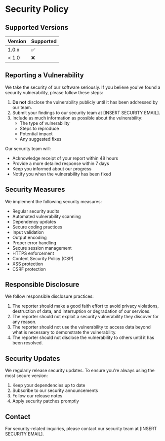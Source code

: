 # Security Policy

## Supported Versions

| Version | Supported          |
| ------- | ------------------ |
| 1.0.x   | :white_check_mark: |
| < 1.0   | :x:                |

## Reporting a Vulnerability

We take the security of our software seriously. If you believe you've found a security vulnerability, please follow these steps:

1. **Do not** disclose the vulnerability publicly until it has been addressed by our team.
2. Submit your findings to our security team at [INSERT SECURITY EMAIL].
3. Include as much information as possible about the vulnerability:
   - The type of vulnerability
   - Steps to reproduce
   - Potential impact
   - Any suggested fixes

Our security team will:
- Acknowledge receipt of your report within 48 hours
- Provide a more detailed response within 7 days
- Keep you informed about our progress
- Notify you when the vulnerability has been fixed

## Security Measures

We implement the following security measures:

- Regular security audits
- Automated vulnerability scanning
- Dependency updates
- Secure coding practices
- Input validation
- Output encoding
- Proper error handling
- Secure session management
- HTTPS enforcement
- Content Security Policy (CSP)
- XSS protection
- CSRF protection

## Responsible Disclosure

We follow responsible disclosure practices:

1. The reporter should make a good faith effort to avoid privacy violations, destruction of data, and interruption or degradation of our services.
2. The reporter should not exploit a security vulnerability they discover for any reason.
3. The reporter should not use the vulnerability to access data beyond what is necessary to demonstrate the vulnerability.
4. The reporter should not disclose the vulnerability to others until it has been resolved.

## Security Updates

We regularly release security updates. To ensure you're always using the most secure version:

1. Keep your dependencies up to date
2. Subscribe to our security announcements
3. Follow our release notes
4. Apply security patches promptly

## Contact

For security-related inquiries, please contact our security team at [INSERT SECURITY EMAIL]. 